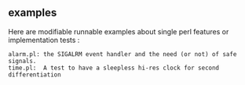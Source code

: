 ## examples

Here are modifiable runnable examples about single perl features or 
implementation tests :

	alarm.pl: the SIGALRM event handler and the need (or not) of safe signals.
	time.pl:  A test to have a sleepless hi-res clock for second differentiation
